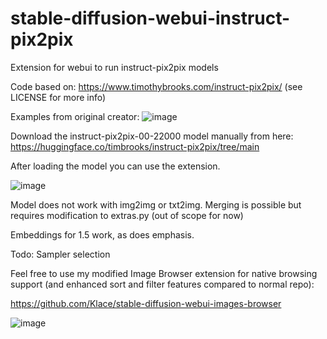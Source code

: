 # stable-diffusion-webui-instruct-pix2pix
Extension for webui to run instruct-pix2pix models

Code based on: https://www.timothybrooks.com/instruct-pix2pix/
(see LICENSE for more info)

Examples from original creator:
![image](https://user-images.githubusercontent.com/26013475/214625822-2e60f5b1-fdc9-44ca-996d-6e7cddab8d67.png)

Download the instruct-pix2pix-00-22000 model manually from here: https://huggingface.co/timbrooks/instruct-pix2pix/tree/main

After loading the model you can use the extension.

![image](https://user-images.githubusercontent.com/26013475/215627091-f8ee97f4-0e95-4845-8086-e77c413e0379.png)

Model does not work with img2img or txt2img. Merging is possible but requires modification to extras.py (out of scope for now)

Embeddings for 1.5 work, as does emphasis.

Todo: Sampler selection

Feel free to use my modified Image Browser extension for native browsing support (and enhanced sort and filter features compared to normal repo):

https://github.com/Klace/stable-diffusion-webui-images-browser

![image](https://user-images.githubusercontent.com/26013475/214626966-50897959-7c7e-4a49-b92c-6609d7af1735.png)
